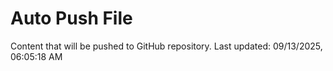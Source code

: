 # Auto Push File

Content that will be pushed to GitHub repository.
Last updated: 09/13/2025, 06:05:18 AM